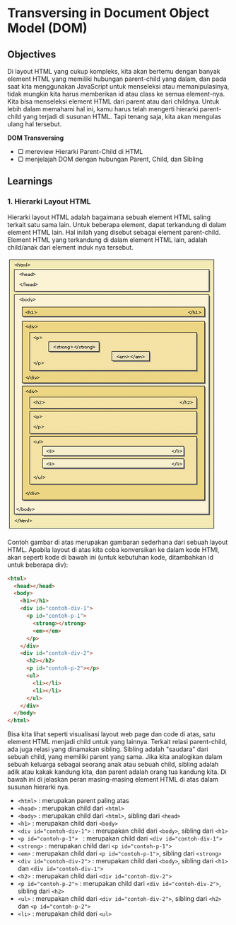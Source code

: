 # Transversing in Document Object Model (DOM)

## Objectives

Di layout HTML yang cukup kompleks, kita akan bertemu dengan banyak element HTML yang memiliki hubungan parent-child yang dalam, dan pada saat kita menggunakan JavaScript untuk menseleksi atau memanipulasinya, tidak mungkin kita harus memberikan id atau class ke semua element-nya. Kita bisa menseleksi element HTML dari parent atau dari childnya. Untuk lebih dalam memahami hal ini, kamu harus telah mengerti hierarki parent-child yang terjadi di susunan HTML. Tapi tenang saja, kita akan mengulas ulang hal tersebut.

**DOM Transversing**

- ▢ mereview Hierarki Parent-Child di HTML
- ▢ menjelajah DOM dengan hubungan Parent, Child, dan Sibling

## Learnings

### 1. Hierarki Layout HTML

Hierarki layout HTML adalah bagaimana sebuah element HTML saling terkait satu sama lain. Untuk beberapa element, dapat terkandung di dalam element HTML lain. Hal inilah yang disebut sebagai element parent-child. Element HTML yang terkandung di dalam element HTML lain, adalah child/anak dari element induk nya tersebut.

![Hierarki dalam Layout HTML](assets/html-hierarcy.gif)

Contoh gambar di atas merupakan gambaran sederhana dari sebuah layout HTML. Apabila layout di atas kita coba konversikan ke dalam kode HTMl, akan seperti kode di bawah ini (untuk kebutuhan kode, ditambahkan id untuk beberapa div):

```html
<html>
  <head></head>
  <body>
    <h1></h1>
    <div id="contoh-div-1">
      <p id="contoh-p-1">
        <strong></strong>
        <em></em>
      </p>
    </div>
    <div id="contoh-div-2">
      <h2></h2>
      <p id="contoh-p-2"></p>
      <ul>
        <li></li>
        <li></li>
      </ul>
    </div>
  </body>
</html>
```

Bisa kita lihat seperti visualisasi layout web page dan code di atas, satu element HTML menjadi child untuk yang lainnya. Terkait relasi parent-child, ada juga relasi yang dinamakan sibling. Sibling adalah "saudara" dari sebuah child, yang memiliki parent yang sama. Jika kita analogikan dalam sebuah keluarga sebagai seorang anak atau sebuah child, sibling adalah adik atau kakak kandung kita, dan parent adalah orang tua kandung kita. Di bawah ini di jelaskan peran masing-masing element HTML di atas dalam susunan hierarki nya.

- `<html>`                  : merupakan parent paling atas
- `<head>`                  : merupakan child dari `<html>`
- `<body>`                  : merupakan child dari `<html>`, sibling dari `<head>`
- `<h1>`                    : merupakan child dari `<body>`
- `<div id="contoh-div-1">` : merupakan child dari `<body>`, sibling dari `<h1>`
- `<p id="contoh-p-1"> `    : merupakan child dari `<div id="contoh-div-1">`
- `<strong>`                : merupakan child dari `<p id="contoh-p-1">`
- `<em>`                    : merupakan child dari `<p id="contoh-p-1">`, sibling dari `<strong>`
- `<div id="contoh-div-2">` : merupakan child dari `<body>`, sibling dari `<h1>` dan `<div id="contoh-div-1">`
- `<h2>`                    : merupakan child dari `<div id="contoh-div-2">`
- `<p id="contoh-p-2">`     : merupakan child dari `<div id="contoh-div-2">`, sibling dari `<h2>`
- `<ul>`                    : merupakan child dari `<div id="contoh-div-2">`, sibling dari `<h2>` dan `<p id="contoh-p-2">`
- `<li>`                    : merupakan child dari `<ul>`
